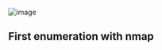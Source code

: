 ![image](https://github.com/n16hth4wk07/n16hth4wk07.github.io/assets/87468669/4ae120bb-cfca-4097-8636-333a0acdf6b5)

## First enumeration with nmap 

```shell

```
